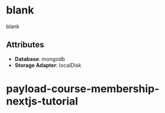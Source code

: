 # blank

blank

## Attributes

- **Database**: mongodb
- **Storage Adapter**: localDisk
# payload-course-membership-nextjs-tutorial
